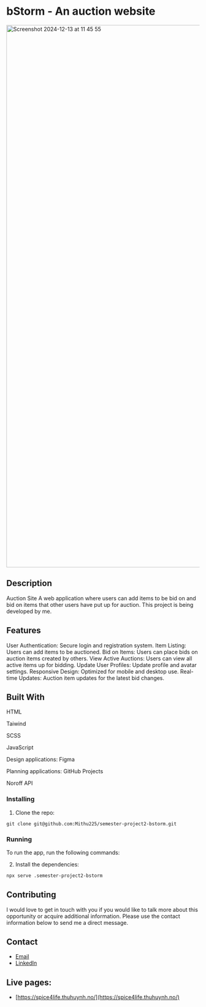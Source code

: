 # bStorm - An auction website

<img width="1414" alt="Screenshot 2024-12-13 at 11 45 55" src="https://github.com/user-attachments/assets/bb792832-bff3-4b56-9a4e-982efc9e772a" />


## Description
 Auction Site
A web application where users can add items to be bid on and bid on items that other users have put up for auction. This project is being developed by me.


## Features
User Authentication: Secure login and registration system.
Item Listing: Users can add items to be auctioned.
Bid on Items: Users can place bids on auction items created by others.
View Active Auctions: Users can view all active items up for bidding.
Update User Profiles: Update profile and avatar settings.
Responsive Design: Optimized for mobile and desktop use.
Real-time Updates: Auction item updates for the latest bid changes.

## Built With
HTML

Taiwind

SCSS

JavaScript

Design applications: Figma

Planning applications: GitHub Projects

Noroff API



### Installing

1. Clone the repo:

```
git clone git@github.com:Mithu225/semester-project2-bstorm.git
```

### Running

To run the app, run the following commands:

2. Install the dependencies:

```bash
npx serve .semester-project2-bstorm
```

## Contributing

I would love to get in touch with you if you would like to talk more about this opportunity or acquire additional information. Please use the contact information below to send me a direct message.

## Contact


- [Email](mailto:hi@thuhuynh.no)
- [LinkedIn](https://www.linkedin.com/in/mithu225/)

## Live pages:

- [https://spice4life.thuhuynh.no/](https://spice4life.thuhuynh.no/)





















